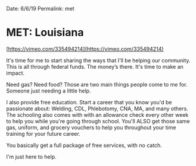 Date: 6/6/19
Permalink: met

# MET: Louisiana

[https://vimeo.com/335494214](https://vimeo.com/335494214)

It's time for me to start sharing the ways that I'll be helping our community. This is all through federal funds. The money’s there. It's time to make an impact.

Need gas? Need food? Those are two main things people come to me for. Someone just needing a little help.

I also provide free education. Start a career that you know you'd be passionate about: Welding, CDL, Phlebotomy, CNA, MA, and many others. The schooling also comes with with an allowance check every other week to help you while you're going through school. You'll ALSO get those same gas, uniform, and grocery vouchers to help you throughout your time training for your future career.

You basically get a full package of free services, with no catch.

I'm just here to help.
